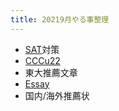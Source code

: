```yaml
---
title: 20219月やる事整理
---
```


* [SAT](SAT.md)対策
* [CCCu22](CCCu22.md)
* 東大推薦文章
* [Essay](Essay.md)
* 国内/海外推薦状
